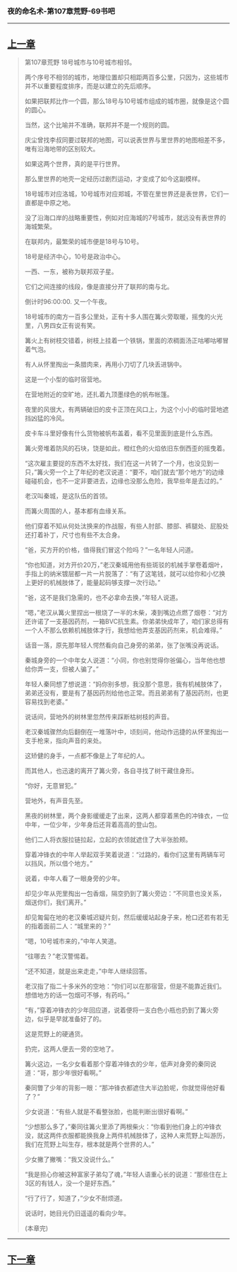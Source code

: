 ### 夜的命名术-第107章荒野-69书吧

--------
[上一章](./c0eed7c92525363a65b344a0bbad77e8.md)
--------


>
>
>
>第107章荒野
>18号城市与10号城市相邻。
>
>两个序号不相邻的城市，地理位置却只相距两百多公里，只因为，这些城市并不以重要程度排序，而是以建立的先后顺序。
>
>如果把联邦比作一个圆，那么18号与10号城市组成的城市圈，就像是这个圆的圆心。
>
>当然，这个比喻并不准确，联邦并不是一个规则的圆。
>
>庆尘曾找李叔同要过联邦的地图，可以说表世界与里世界的地图相差不多，唯有沿海地带的区别较大。
>
>如果这两个世界，真的是平行世界。
>
>那么里世界的地壳一定经历过剧烈运动，才变成了如今这副模样。
>
>18号城市对应洛城，10号城市对应郑城，不管在里世界还是表世界，它们一直都是中原之地。
>
>没了沿海口岸的战略重要性，例如对应海城的7号城市，就远没有表世界的海城繁荣。
>
>在联邦内，最繁荣的城市便是18号与10号。
>
>18号是经济中心，10号是政治中心。
>
>一西、一东，被称为联邦双子星。
>
>它们之间连接的线段，像是直接分开了联邦的南与北。
>
>倒计时96:00:00.
>又一个午夜。
>
>18号城市的南方一百多公里处，正有十多人围在篝火旁取暖，摇曳的火光里，八男四女正有说有笑。
>
>篝火上有树枝交错着，树枝上挂着一个铁锅，里面的浓稠面汤正咕嘟咕嘟冒着气泡。
>
>有人从怀里掏出一条腊肉来，再用小刀切了几块丢进锅中。
>
>这是一个小型的临时宿营地。
>
>在营地附近的空旷地，还扎着九顶墨绿色的帆布帐篷。
>
>夜里的风很大，有两辆破旧的皮卡正顶在风口上，为这个小小的临时营地遮挡凶猛的冷风。
>
>皮卡车斗里好像有什么货物被帆布盖着，看不见里面到底是什么东西。
>
>篝火旁堆着防风的石块，饶是如此，橙红色的火焰依旧东倒西歪的摇曳着。
>
>“这次雇主要捉的东西不太好找，我们在这一片转了一个月，也没见到一只，”篝火旁一个上了年纪的老汉说道：“要不，咱们就去“那个地方”的边缘碰碰机会，也不一定非要进去，边缘也没那么危险，我早些年是去过的。”
>
>老汉叫秦城，是这队伍的首领。
>
>而篝火周围的人，基本都有血缘关系。
>
>他们穿着不知从何处汰换来的作战服，有些人肘部、膝部、裤腿处、屁股处还打着补丁，尺寸也有些不太合身。
>
>“爸，买方开的价格，值得我们冒这个险吗？”一名年轻人问道。
>
>“你也知道，对方开价20万，”老汉秦城用他有些斑驳的机械手掌卷着烟叶，手指上的纳米镀层都一片一片脱落了：“有了这笔钱，就可以给你和小忆换上更好的机械肢体了，能量起码够支撑一次行动。”
>
>“爸，这不是我们急需的，也不必拿命去换，”年轻人说道。
>
>“嗯，”老汉从篝火里捏出一根烧了一半的木柴，凑到嘴边点燃了烟卷：“对方还许诺了一支基因药剂，一箱BVC抗生素。你弟弟快成年了，咱们家总得有一个人不那么依赖机械肢体才行，我想给他弄支基因药剂来，机会难得。”
>
>话音一落，原先那年轻人愕然看向自己身旁的弟弟，张了张嘴没再说话。
>
>秦城身旁的一个中年女人说道：“小同，你也别觉得你爸偏心，当年他也想给你弄一支，但被人骗了。”
>
>年轻人秦同想了想说道：“妈你别多想，我没那个意思，我有机械肢体了，弟弟还没有，要是有了基因药剂给他也正常。而且弟弟有了基因药剂，也更容易找到老婆。”
>
>说话间，营地外的树林里忽然传来踩断枯树枝的声音。
>
>老汉秦城骤然向后翻倒在一堆落叶中，顷刻间，他动作迅捷的从怀里掏出一支手枪来，指向声音的来处。
>
>这矫健的身手，一点都不像是上了年纪的人。
>
>而其他人，也迅速的离开了篝火旁，各自寻找了树干藏住身形。
>
>“你好，无意冒犯。”
>
>营地外，有声音先至。
>
>黑夜的树林里，两个身影缓缓走了出来，这两人都穿着黑色的冲锋衣，一位中年，一位少年，少年身后还背着高高的登山包。
>
>他们二人将衣服拉链拉起，立起的衣领就遮住了大半张脸颊。
>
>穿着冲锋衣的中年人举起双手笑着说道：“过路的，看你们这里有两辆车可以挡风，所以借个地方。”
>
>说着，中年人看了一眼身旁的少年。
>
>却见少年从兜里掏出一包香烟，隔空扔到了篝火旁边：“不同意也没关系，烟送你们，我们离开。”
>
>却见匍匐在地的老汉秦城迟疑片刻，然后缓缓站起身子来，枪口还若有若无的指着面前二人：“城里来的？”
>
>“嗯，10号城市来的，”中年人笑道。
>
>“往哪去？”老汉警惕着。
>
>“还不知道，就是出来走走，”中年人继续回答。
>
>老汉指了指二十多米外的空地：“你们可以在那宿营，但是不能靠近我们。想借地方的话一包烟可不够，有药吗。”
>
>“有，”穿着冲锋衣的少年回应道，说着便将一支白色小瓶也扔到了篝火旁边，似乎是早就准备好了的。
>
>这是荒野上的硬通货。
>
>扔完，这两人便去一旁的空地了。
>
>篝火这边，一名少女看着那个穿着冲锋衣的少年，低声对身旁的秦同说道：“哥，那少年很好看啊。”
>
>秦同瞥了少年的背影一眼：“那冲锋衣都遮住大半边脸呢，你就觉得他好看了？”
>
>少女说道：“有些人就是不看整张脸，也能判断出很好看啊。”
>
>“少想那么多了，”秦同往篝火里添了两根柴火：“你看到他们身上的冲锋衣没，就这两件衣服都能换我身上两件机械肢体了，这种人来荒野上叫游历，我们在荒野上叫生存，根本就是两个世界的人。”
>
>少女撇了撇嘴：“我又没说什么。”
>
>“我是担心你被这种富家子弟勾了魂，”年轻人语重心长的说道：“那些住在上3区的有钱人，没一个是好东西。”
>
>“行了行了，知道了，”少女不耐烦道。
>
>说话时，她目光仍旧遥遥的看向少年。
>
>(本章完)
>
>

--------
[下一章](./d48ee68279908afb2008b995dfa62f2c.md)
--------
